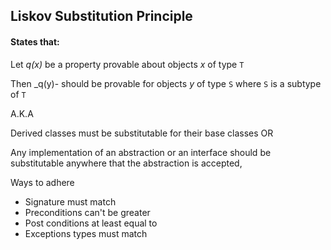 ## Liskov Substitution Principle

#### States that:

Let _q(x)_ be a property provable about objects _x_ of type `T`

Then _q(y)- should be provable for objects _y_ of type `S` where `S` is a subtype of `T`

A.K.A

Derived classes must be substitutable for their base classes OR

Any implementation of an abstraction or an interface should be substitutable anywhere that the abstraction is accepted,

Ways to adhere
- Signature must match
- Preconditions can't be greater
- Post conditions at least equal to
- Exceptions types must match

